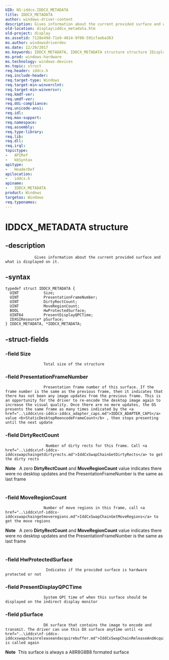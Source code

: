 ```yaml
---
UID: NS:iddcx.IDDCX_METADATA
title: IDDCX_METADATA
author: windows-driver-content
description: Gives information about the current provided surface and what is displayed on it.
old-location: display\iddcx_metadata.htm
old-project: display
ms.assetid: 7128e49d-71e9-4014-9f08-591cfaeba363
ms.author: windowsdriverdev
ms.date: 12/29/2017
ms.keywords: IDDCX_METADATA, IDDCX_METADATA structure structure [Display Devices], iddcx/IDDCX_METADATA, IDDCX_METADATA structure, display.iddcx_metadata, IDDCX_METADATA structure pointer [Display Devices], IDDCX_METADATA structure [Display Devices]
ms.prod: windows-hardware
ms.technology: windows-devices
ms.topic: struct
req.header: iddcx.h
req.include-header: 
req.target-type: Windows
req.target-min-winverclnt: 
req.target-min-winversvr: 
req.kmdf-ver: 
req.umdf-ver: 
req.ddi-compliance: 
req.unicode-ansi: 
req.idl: 
req.max-support: 
req.namespace: 
req.assembly: 
req.type-library: 
req.lib: 
req.dll: 
req.irql: 
topictype:
-	APIRef
-	kbSyntax
apitype:
-	HeaderDef
apilocation:
-	iddcx.h
apiname:
-	IDDCX_METADATA
product: Windows
targetos: Windows
req.typenames: 
---
```


# IDDCX_METADATA structure


## -description



                 Gives information about the current provided surface and what is displayed on it.


## -syntax


````
typedef struct IDDCX_METADATA {
  UINT           Size;
  UINT           PresentationFrameNumber;
  UINT           DirtyRectCount;
  UINT           MoveRegionCount;
  BOOL           HwProtectedSurface;
  UINT64         PresentDisplayQPCTime;
  IDXGIResource* pSurface;
} IDDCX_METADATA, *IDDCX_METADATA;
````


## -struct-fields




### -field Size


                     Total size of the structure
                 


### -field PresentationFrameNumber


                     Presentation frame number of this surface. If the frame number is the same as the previous frame, then it indicates that there has not been any image updates from the previous frame. This is an opportunity for the driver to re-encode the desktop image again to increase the visual quality. Once there are no more updates, the OS presents the same frame as many times indicated by the <a href="..\iddcx\ns-iddcx-iddcx_adapter_caps.md">IDDCX_ADAPTER_CAPS</a> value <b>StaticDesktopReencodeFrameCount</b> , then stops presenting until the next update
                 


### -field DirtyRectCount


                      Number of dirty rects for this frame. Call <a href="..\iddcx\nf-iddcx-iddcxswapchaingetdirtyrects.md">IddCxSwapChainGetDirtyRects</a> to get the dirty rects
                 
<div class="alert"><b>Note</b>   A zero <b>DirtyRectCount</b> and <b>MoveRegionCount</b> value indicates there were no desktop updates and the
    PresentationFrameNumber is the same as last frame</div><div> </div>

### -field MoveRegionCount


                     Number of move regions in this frame, call <a href="..\iddcx\nf-iddcx-iddcxswapchaingetmoveregions.md">IddCxSwapChainGetMoveRegions</a> to get the move regions
                 
<div class="alert"><b>Note</b>   A zero <b>DirtyRectCount</b> and <b>MoveRegionCount</b> value indicates there were no desktop updates and the
    PresentationFrameNumber is the same as last frame</div><div> </div>

### -field HwProtectedSurface


                      Indicates if the provided surface is hardware protected or not
                 


### -field PresentDisplayQPCTime


                     System QPC time of when this surface should be displayed on the indirect display monitor
                 


### -field pSurface


                     DX surface that contains the image to encode and transmit. The driver can use this DX surface anytime until <a href="..\iddcx\nf-iddcx-iddcxswapchainreleaseandacquirebuffer.md">IddCxSwapChainReleaseAndAcquire</a> is called again
<div class="alert"><b>Note</b>  This surface is always a A8R8G8B8 formated surface</div><div> </div>
